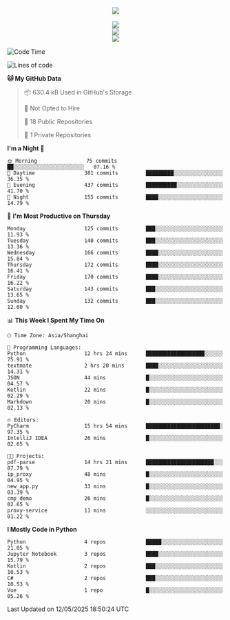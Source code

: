 <div align="center">
  <img src="https://readme-typing-svg.demolab.com?font=Zhi+Mang+Xing&size=40&pause=1000&color=000000&center=true&vCenter=true&lines=Baymax%E5%B0%8F%E6%8C%AF;Hello%20World"/><br/>
  <br/>
  <img src="https://skillicons.dev/icons?i=java,kotlin,python,c,cpp,html,css,javascript" /><br/>
  <img src="https://skillicons.dev/icons?i=spring,vue,pytorch,maven,gradle,mysql,sqlite,linux" /><br/>
  <img src="https://skillicons.dev/icons?i=idea,pycharm,webstorm,androidstudio,vscode,git,vim,md" /><br/>
</div>

<!--START_SECTION:waka-->
![Code Time](http://img.shields.io/badge/Code%20Time-911%20hrs%206%20mins-blue)

![Lines of code](https://img.shields.io/badge/From%20Hello%20World%20I%27ve%20Written-6.1%20million%20lines%20of%20code-blue)

**🐱 My GitHub Data** 

> 📦 630.4 kB Used in GitHub's Storage 
 > 
> 🚫 Not Opted to Hire
 > 
> 📜 18 Public Repositories 
 > 
> 🔑 1 Private Repositories 
 > 
**I'm a Night 🦉** 

```text
🌞 Morning                75 commits          ██░░░░░░░░░░░░░░░░░░░░░░░   07.16 % 
🌆 Daytime                381 commits         █████████░░░░░░░░░░░░░░░░   36.35 % 
🌃 Evening                437 commits         ██████████░░░░░░░░░░░░░░░   41.70 % 
🌙 Night                  155 commits         ████░░░░░░░░░░░░░░░░░░░░░   14.79 % 
```
📅 **I'm Most Productive on Thursday** 

```text
Monday                   125 commits         ███░░░░░░░░░░░░░░░░░░░░░░   11.93 % 
Tuesday                  140 commits         ███░░░░░░░░░░░░░░░░░░░░░░   13.36 % 
Wednesday                166 commits         ████░░░░░░░░░░░░░░░░░░░░░   15.84 % 
Thursday                 172 commits         ████░░░░░░░░░░░░░░░░░░░░░   16.41 % 
Friday                   170 commits         ████░░░░░░░░░░░░░░░░░░░░░   16.22 % 
Saturday                 143 commits         ███░░░░░░░░░░░░░░░░░░░░░░   13.65 % 
Sunday                   132 commits         ███░░░░░░░░░░░░░░░░░░░░░░   12.60 % 
```


📊 **This Week I Spent My Time On** 

```text
🕑︎ Time Zone: Asia/Shanghai

💬 Programming Languages: 
Python                   12 hrs 24 mins      ███████████████████░░░░░░   75.91 % 
textmate                 2 hrs 20 mins       ████░░░░░░░░░░░░░░░░░░░░░   14.31 % 
JSON                     44 mins             █░░░░░░░░░░░░░░░░░░░░░░░░   04.57 % 
Kotlin                   22 mins             █░░░░░░░░░░░░░░░░░░░░░░░░   02.29 % 
Markdown                 20 mins             █░░░░░░░░░░░░░░░░░░░░░░░░   02.13 % 

🔥 Editors: 
PyCharm                  15 hrs 54 mins      ████████████████████████░   97.35 % 
IntelliJ IDEA            26 mins             █░░░░░░░░░░░░░░░░░░░░░░░░   02.65 % 

🐱‍💻 Projects: 
pdf-parse                14 hrs 21 mins      ██████████████████████░░░   87.79 % 
ip_proxy                 48 mins             █░░░░░░░░░░░░░░░░░░░░░░░░   04.95 % 
new_app.py               33 mins             █░░░░░░░░░░░░░░░░░░░░░░░░   03.39 % 
cmp_demo                 26 mins             █░░░░░░░░░░░░░░░░░░░░░░░░   02.65 % 
proxy-service            11 mins             ░░░░░░░░░░░░░░░░░░░░░░░░░   01.22 % 
```

**I Mostly Code in Python** 

```text
Python                   4 repos             █████░░░░░░░░░░░░░░░░░░░░   21.05 % 
Jupyter Notebook         3 repos             ████░░░░░░░░░░░░░░░░░░░░░   15.79 % 
Kotlin                   2 repos             ███░░░░░░░░░░░░░░░░░░░░░░   10.53 % 
C#                       2 repos             ███░░░░░░░░░░░░░░░░░░░░░░   10.53 % 
Vue                      1 repo              █░░░░░░░░░░░░░░░░░░░░░░░░   05.26 % 
```




 Last Updated on 12/05/2025 18:50:24 UTC
<!--END_SECTION:waka-->





